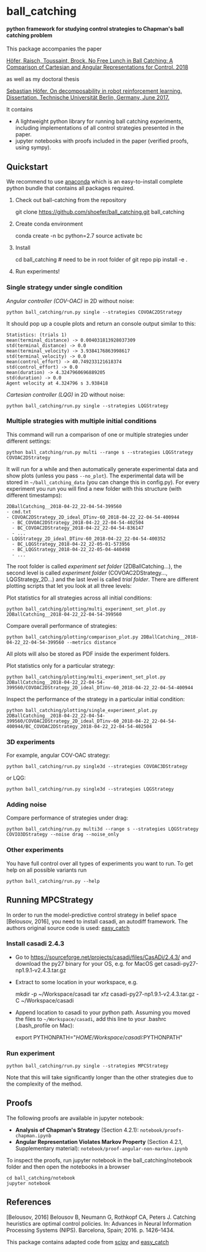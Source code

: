 # ball_catching

#### python framework for studying control strategies to Chapman's ball catching problem

This package accompanies the paper

[Höfer, Raisch, Toussaint, Brock.
No Free Lunch in Ball Catching: A Comparison of Cartesian and Angular Representations for Control.
2018]()

as well as my doctoral thesis

[Sebastian Höfer. On decomposability in robot reinforcement learning. Dissertation. Technische Universität Berlin, Germany, June 2017.](http://dx.doi.org/10.14279/depositonce-6054)

It contains

- A lightweight python library for running ball catching experiments, including implementations of all
  control strategies presented in the paper.
- jupyter notebooks with proofs included in the paper (verified proofs, using sympy).

## Quickstart

We recommend to use [anaconda](https://www.continuum.io/downloads) which is an easy-to-install complete python bundle
that contains all packages required.

1) Check out ball-catching from the repository

    git clone https://github.com/shoefer/ball_catching.git ball_catching

2) Create conda environment

    conda create -n bc python=2.7
    source activate bc

3) Install

    cd ball_catching        # need to be in root folder of git repo
    pip install -e .

4) Run experiments!

### Single strategy under single condition

*Angular controller (COV-OAC)* in 2D without noise:

    python ball_catching/run.py single --strategies COVOAC2DStrategy

It should pop up a couple plots and return an console output similar to this:

    Statistics: (trials 1)
    mean(terminal_distance) -> 0.004031813928037309
    std(terminal_distance) -> 0.0
    mean(terminal_velocity) -> 3.9384176863998617
    std(terminal_velocity) -> 0.0
    mean(control_effort) -> 40.749233121618374
    std(control_effort) -> 0.0
    mean(duration) -> 4.3247960696889205
    std(duration) -> 0.0
    Agent velocity at 4.324796 s 3.938418

*Cartesian controller (LQG)* in 2D without noise:

    python ball_catching/run.py single --strategies LQGStrategy

### Multiple strategies with multiple initial conditions

This command will run a comparison of one or multiple strategies under different settings:

    python ball_catching/run.py multi --range s --strategies LQGStrategy COVOAC2DStrategy

It will run for a while and then automatically generate experimental data and show plots (unless you pass
```--no_plot```). The experimental data will be stored in ```~/ball_catching_data``` (you can change this in config.py).
For every experiment you run you will find a new folder with this structure (with different timestamps):

    2DBallCatching__2018-04-22_22-04-54-399560
    - cmd.txt
    - COVOAC2DStrategy_2D_ideal_DTinv-60_2018-04-22_22-04-54-400944
      - BC_COVOAC2DStrategy_2018-04-22_22-04-54-402504
      - BC_COVOAC2DStrategy_2018-04-22_22-04-54-836147
      - ...
    - LQGStrategy_2D_ideal_DTinv-60_2018-04-22_22-04-54-400352
      - BC_LQGStrategy_2018-04-22_22-05-01-573956
      - BC_LQGStrategy_2018-04-22_22-05-04-440498
      - ...

The root folder is called *experiment set folder* (2DBallCatching...),
the second level is called *experiment folder* (COVOAC2DStrategy..., LQGStrategy_2D...) and the last level is called
*trial folder*. There are different plotting scripts that let you look at all three levels:

Plot statistics for all strategies across all initial conditions:

    python ball_catching/plotting/multi_experiment_set_plot.py 2DBallCatching__2018-04-22_22-04-54-399560

Compare overall performance of strategies:

    python ball_catching/plotting/comparison_plot.py 2DBallCatching__2018-04-22_22-04-54-399560 --metrics distance

All plots will also be stored as PDF inside the experiment folders.

Plot statistics only for a particular strategy:

    python ball_catching/plotting/multi_experiment_set_plot.py 2DBallCatching__2018-04-22_22-04-54-399560/COVOAC2DStrategy_2D_ideal_DTinv-60_2018-04-22_22-04-54-400944

Inspect the performance of the strategy in a particular initial condition:

    python ball_catching/plotting/single_experiment_plot.py 2DBallCatching__2018-04-22_22-04-54-399560/COVOAC2DStrategy_2D_ideal_DTinv-60_2018-04-22_22-04-54-400944/BC_COVOAC2DStrategy_2018-04-22_22-04-54-402504

### 3D experiments

For example, angular COV-OAC strategy:

    python ball_catching/run.py single3d --strategies COVOAC3DStrategy

or LQG:

    python ball_catching/run.py single3d --strategies LQGStrategy

### Adding noise

Compare performance of strategies under drag:

    python ball_catching/run.py multi3d --range s --strategies LQGStrategy COVIO3DStrategy --noise drag --noise_only

### Other experiments

You have full control over all types of experiments you want to run. To get help on all possible variants run

    python ball_catching/run.py --help

## Running MPCStrategy

In order to run the model-predictive control strategy in belief space [Belousov, 2016], you need to install casadi,
an autodiff framework. The authors original source code is used: [easy_catch](https://github.com/b4be1/easy_catch)

### Install casadi 2.4.3

- Go to https://sourceforge.net/projects/casadi/files/CasADi/2.4.3/ and download the py27 binary for your OS, e.g.
  for MacOS get casadi-py27-np1.9.1-v2.4.3.tar.gz

- Extract to some location in your workspace, e.g.

    mkdir -p ~/Workspace/casadi
    tar xfz casadi-py27-np1.9.1-v2.4.3.tar.gz -C ~/Workspace/casadi

- Append location to casadi to your python path. Assuming you moved the files to
  ```~/Workspace/casadi```, add this line to your .bashrc (.bash_profile on Mac):

    export PYTHONPATH="${HOME}/Workspace/casadi:$PYTHONPATH"

### Run experiment

    python ball_catching/run.py single --strategies MPCStrategy

Note that this will take significantly longer than the other strategies due to the complexity of the method.

## Proofs

The following proofs are available in jupyter notebook:

- **Analysis of Chapman's Strategy** (Section 4.2.1): ```notebook/proofs-chapman.ipynb```
- **Angular Representation Violates Markov Property** (Section 4.2.1, Supplementary material): ```notebook/proof-angular-non-markov.ipynb```

To inspect the proofs, run jupyter notebook in the ball_catching/notebook folder and then open the notebooks in a browser

    cd ball_catching/notebook
    jupyter notebook


## References

[Belousov, 2016] Belousov B, Neumann G, Rothkopf CA, Peters J. Catching heuristics are optimal control policies. In: Advances in Neural Information Processing Systems (NIPS). Barcelona, Spain; 2016. p. 1426–1434.

This package contains adapted code from [scipy](http://www.scipy.org) and [easy_catch](https://github.com/b4be1/easy_catch)